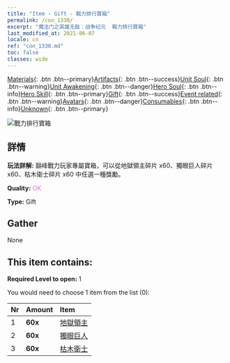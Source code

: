 ```yaml
---
title: "Item - Gift - 戰力排行寶箱"
permalink: /con_1330/
excerpt: "魔法门之英雄无敌：战争纪元  戰力排行寶箱"
last_modified_at: 2021-06-07
locale: cn
ref: "con_1330.md"
toc: false
classes: wide
---
```

 [Materials](/ItemsCN/){: .btn .btn--primary}[Artifacts](/ItemsCN/Artifacts/){: .btn .btn--success}[Unit Soul](/ItemsCN/UnitSoul/){: .btn .btn--warning}[Unit Awakening](/ItemsCN/UnitAwakening/){: .btn .btn--danger}[Hero Soul](/ItemsCN/HeroSoul/){: .btn .btn--info}[Hero Skill](/ItemsCN/HeroSkill/){: .btn .btn--primary}[Gift](/ItemsCN/Gift/){: .btn .btn--success}[Event related](/ItemsCN/Events/){: .btn .btn--warning}[Avatars](/ItemsCN/Avatars/){: .btn .btn--danger}[Consumables](/ItemsCN/Consumables/){: .btn .btn--info}[Unknown](/ItemsCN/Unknown/){: .btn .btn--primary}

 ![戰力排行寶箱](/images/t/i_905001.png)

## 詳情
 **玩法詳解:** 巔峰戰力玩家專屬寶箱，可以從地獄領主碎片 x60、獨眼巨人碎片 x60、枯木衛士碎片 x60 中任選一種獎勵。

 **Quality:** <span style="color: #DA70D6">OK</span>

 **Type:** Gift

## Gather

  None

## This item contains:

 **Required Level to open:** 1

 You would need to choose 1 item from the list (0):

  | Nr | Amount |     Item    |
  |:---|:-------|:------------|
  | 1 |  **60x** | [地獄領主](/cn/Items/unt_230/) |  | 
  | 2 |  **60x** | [獨眼巨人](/cn/Items/unt_222/) |  | 
  | 3 |  **60x** | [枯木衛士](/cn/Items/unt_203/) |  | 
